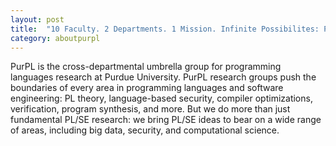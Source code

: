 ```yaml
---
layout: post
title:  "10 Faculty. 2 Departments. 1 Mission. Infinite Possibilites: PL Research at Purdue."
category: aboutpurpl
---
```


PurPL is the cross-departmental umbrella group for programming languages research at Purdue University. PurPL research groups push the boundaries of every area in programming languages and software engineering: PL theory, language-based security, compiler optimizations, verification, program synthesis, and more. But we do more than just fundamental PL/SE research: we bring PL/SE ideas to bear on a wide range of areas, including big data, security, and computational science. 
